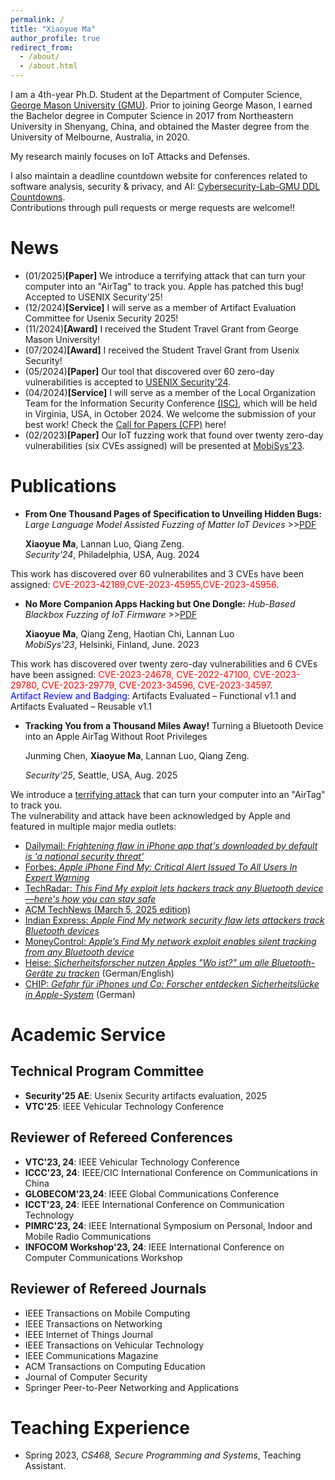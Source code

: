 ```yaml
---
permalink: /
title: "Xiaoyue Ma"
author_profile: true
redirect_from: 
  - /about/
  - /about.html
---
```

I am a 4th-year Ph.D. Student at the Department of Computer Science, [George Mason University (GMU)](https://www.gmu.edu/). Prior to joining George Mason, I earned the Bachelor degree in Computer Science in 2017 from Northeastern University in Shenyang, China, and obtained the Master degree from the University of Melbourne, Australia, in 2020.

My research mainly focuses on IoT Attacks and Defenses.

I also maintain a deadline countdown website for conferences related to software analysis, security & privacy, and AI: [Cybersecurity-Lab-GMU DDL Countdowns](https://cybersecurity-lab-gmu.github.io/).  
Contributions through pull requests or merge requests are welcome!!
 <!-- My reserch interests include IoT vulnerability analysis, mobile computing and software engineering. -->

News
======
* (01/2025)**[Paper]** We introduce a terrifying attack that can turn your computer into an "AirTag" to track you. Apple has patched this bug! Accepted to USENIX Security'25!
* (12/2024)**[Service]** I will serve as a member of Artifact Evaluation Committee for Usenix Security 2025!
* (11/2024)**[Award]** I received the Student Travel Grant from George Mason University!
* (07/2024)**[Award]** I received the Student Travel Grant from Usenix Security!
* (05/2024)**[Paper]** Our tool that discovered over 60 zero-day vulnerabilities is accepted to [USENIX Security'24](https://www.usenix.org/conference/usenixsecurity24).
* (04/2024)**[Service]** I will serve as a member of the Local Organization Team for the Information Security Conference [(ISC)](https://isc24.cs.gmu.edu), which will be held in Virginia, USA, in October 2024. We welcome the submission of your best work! Check the [Call for Papers (CFP)](https://isc24.cs.gmu.edu/docs/call-for-papers/) here!
* (02/2023)**[Paper]** Our IoT fuzzing work that found over twenty zero-day vulnerabilities (six CVEs assigned) will be presented at [MobiSys'23](https://www.sigmobile.org/mobisys/2023/).

Publications
======

* **From One Thousand Pages of Specification to Unveiling Hidden Bugs:** *Large Language Model Assisted Fuzzing of Matter IoT Devices*  \>\>[PDF](../assets/Matter-Fuzzing.pdf) 

  **Xiaoyue Ma**, Lannan Luo, Qiang Zeng.    
*Security'24*, Philadelphia, USA, Aug. 2024 



This work has discovered over 60 vulnerabilites and 3 CVEs have been assigned: <span style="color: red;">CVE-2023-42189,CVE-2023-45955,CVE-2023-45956</span>.

* **No More Companion Apps Hacking but One Dongle:** *Hub-Based Blackbox Fuzzing of IoT Firmware*  \>\>[PDF](../assets/IoT-Fuzzing.pdf)
  
  **Xiaoyue Ma**, Qiang Zeng, Haotian Chi, Lannan Luo  
*MobiSys'23*, Helsinki, Finland, June. 2023    
  
This work has discovered over twenty zero-day vulnerabilities and 6 CVEs have been assigned: <span style="color: red;">CVE-2023-24678, CVE-2022-47100, CVE-2023-29780, CVE-2023-29779, CVE-2023-34596, CVE-2023-34597</span>.  
<span style="color: blue;">Artifact Review and Badging:</span> Artifacts Evaluated – Functional v1.1 and Artifacts Evaluated – Reusable v1.1

*  **Tracking You from a Thousand Miles Away!** Turning a Bluetooth Device into an Apple AirTag Without Root Privileges 

   Junming Chen, **Xiaoyue Ma**, Lannan Luo, Qiang Zeng.

   *Security'25*, Seattle, USA, Aug. 2025

  We introduce a [terrifying attack](https://nroottag.github.io/) that can turn your computer into an "AirTag" to track you.  
The vulnerability and attack have been acknowledged by Apple and featured in multiple major media outlets:

- [Dailymail: *Frightening flaw in iPhone app that's downloaded by default is 'a national security threat'*](https://www.dailymail.co.uk/sciencetech/article-14470803/Frightening-flaw-iPhone-app-thats-downloaded-default-national-security-threat.html)
- [Forbes: *Apple iPhone Find My: Critical Alert Issued To All Users In Expert Warning*](https://www.forbes.com/sites/davidphelan/2025/03/03/apple-iphone-find-my-critical-alert-issued-to-all-users-in-expert-warning/)
- [TechRadar: *This Find My exploit lets hackers track any Bluetooth device—here's how you can stay safe*](https://www.techradar.com/phones/phone-accessories/this-find-my-exploit-lets-hackers-track-any-bluetooth-device-heres-how-you-can-stay-safe)
- [ACM TechNews (March 5, 2025 edition)](https://technews.acm.org/archives.cfm?fo=2025-03-mar/mar-05-2025.html)
- [Indian Express: *Apple Find My network security flaw lets attackers track Bluetooth devices*](https://indianexpress.com/article/technology/tech-news-technology/apple-find-my-network-security-flaw-track-bluetooth-devices-9861714/)
- [MoneyControl: *Apple’s Find My network exploit enables silent tracking from any Bluetooth device*](https://www.moneycontrol.com/technology/apple-s-find-my-network-exploit-enables-silent-tracking-from-any-bluetooth-device-article-12953351.html)
- [Heise: *Sicherheitsforscher nutzen Apples "Wo ist?" um alle Bluetooth-Geräte zu tracken*](https://www.heise.de/news/Sicherheitsforscher-nutzen-Apples-Wo-ist-um-alle-Bluetooth-Geraete-zu-tracken-10299195.html) (German/English)
- [CHIP: *Gefahr für iPhones und Co: Forscher entdecken Sicherheitslücke in Apple-System*](https://www.chip.de/nachrichten/apple,79701/gefahr-fuer-iphones-und-co-forscher-entdecken-sicherheitsluecke-in-apple-system_ce80b936-83db-49f5-aaf9-ca4144e467ee.html) (German)


<!-- Awards/Honors
======
* Student Travel Grant, Usenix Security,2024
* Summer Research award, George Mason University, 2023.
* Engineering Scholarship, University of South Carolina, 2022.
* Higher Education Emergency Relief Fund Grant, University of South Carolina, 2021.
* Engineering Exchange Scholarship, The University of Melbourne, 2019.
* Excellent Student, Northeastern University, 2016-2017. -->

# Academic Service 
## Technical Program Committee
* **Security'25 AE**: Usenix Security artifacts evaluation, 2025
* **VTC'25**: IEEE Vehicular Technology Conference

## Reviewer of Refereed Conferences
* **VTC'23, 24**: IEEE Vehicular Technology Conference
* **ICCC'23, 24**: IEEE/CIC International Conference on Communications in China
* **GLOBECOM'23,24**: IEEE Global Communications Conference
* **ICCT'23, 24**: IEEE International Conference on Communication Technology
* **PIMRC'23, 24**: IEEE International Symposium on Personal, Indoor and Mobile Radio Communications 
* **INFOCOM Workshop'23, 24**: IEEE International Conference on Computer Communications Workshop

## Reviewer of Refereed Journals
* IEEE Transactions on Mobile Computing
* IEEE Transactions on Networking
* IEEE Internet of Things Journal
* IEEE Transactions on Vehicular Technology
* IEEE Communications Magazine
* ACM Transactions on Computing Education
* Journal of Computer Security
* Springer Peer-to-Peer Networking and Applications

Teaching Experience
======
* Spring 2023, *CS468, Secure Programming and Systems*, Teaching Assistant.


